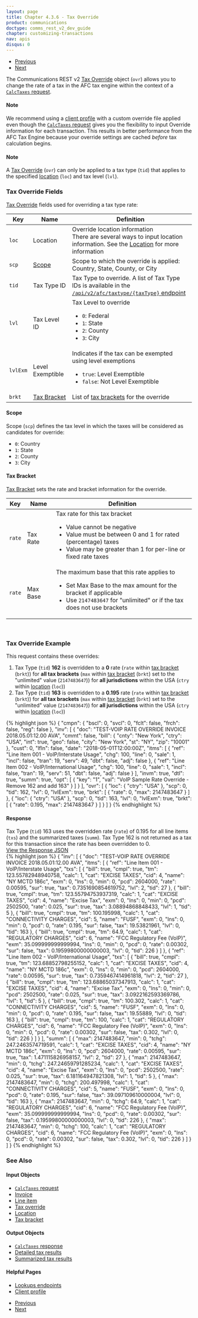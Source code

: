 ```yaml
---
layout: page
title: Chapter 4.3.6 - Tax Override
product: communications
doctype: comms_rest_v2_dev_guide
chapter: customizing-transactions
nav: apis
disqus: 0
---
```


<ul class="pager">
  <li class="previous"><a href="/communications/dev-guide_rest_v2/customizing-transactions/sample-transactions/inter-intrastate/"><i class="glyphicon glyphicon-chevron-left"></i>Previous</a></li>
  <li class="next"><a href="/communications/dev-guide_rest_v2/customizing-transactions/sample-transactions/safe-harbor-override/">Next<i class="glyphicon glyphicon-chevron-right"></i></a></li>
</ul>

The Communications REST v2 <a class="dev-guide-link" href="/communications/dev-guide_rest_v2/reference/tax-override/">Tax Override</a> object (<code>ovr</code>) allows you to change the rate of a tax in the AFC tax engine within the context of a <a class="dev-guide-link" href="/communications/dev-guide_rest_v2/reference/calc-taxes-request/"><code>CalcTaxes</code> request</a>.

<h4 id="note">Note</h4>
We recommend using a <a class="dev-guide-link" href="/communications/dev-guide_rest_v2/customizing-transactions/client-profiles/">client profile</a> with a custom override file applied even though the <a class="dev-guide-link" href="/communications/dev-guide_rest_v2/reference/calc-taxes-request/"><code>CalcTaxes</code> request</a> gives you the flexibility to input Override information for each transaction. This results in better performance from the AFC Tax Engine because your override settings are cached <i>before</i> tax calculation begins.

<h4>Note</h4>
A <a class="dev-guide-link" href="/communications/dev-guide_rest_v2/reference/tax-override/">Tax Override</a> (<code>ovr</code>) can only be applied to a tax type (<code>tid</code>) that applies to the specified <a class="dev-guide-link" href="/communications/dev-guide_rest_v2/reference/location/">location</a> (<code>loc</code>) and tax level (<code>lvl</code>).

<h3>Tax Override Fields</h3>
<a class="dev-guide-link" href="/communications/dev-guide_rest_v2/reference/tax-override/">Tax Override</a> fields used for overriding a tax type rate:
<div class="mobile-table">
  <table class="styled-table">
    <thead>
      <tr>
        <th>Key</th>
        <th>Name</th>
        <th>Definition</th>
      </tr>
    </thead>
    <tbody>
      <tr>
        <td><code>loc</code></td>
        <td>Location</td>
        <td>Override location information
          <br>
          There are several ways to input location information. See the <a class="dev-guide-link" href="/communications/dev-guide_rest_v2/reference/location/">Location</a> for more information</td>
      </tr>
      <tr>
        <td><code>scp</code></td>
        <td><a class="dev-guide-link" href="#scope">Scope</a></td>
        <td>Scope to which the override is applied:  Country, State, County, or City</td>
      </tr>
      <tr>
        <td><code>tid</code></td>
        <td>Tax Type ID</td>
        <td>Tax Type to override.  A list of Tax Type IDs is available in the <a class ="dev-guide-link" href="/communications/dev-guide_rest_v2/getting-started/environments-endpoints"><code>/api/v2/afc/taxtype/{taxType}</code> endpoint</a>
        </td>
      </tr>
      <tr>
        <td><code>lvl</code></td>
        <td>Tax Level ID</td>
        <td>Tax Level to override
          <br/>
          <ul class="dev-guide-list">
            <li><code>0</code>: Federal</li>
            <li><code>1</code>: State</li>
            <li><code>2</code>: County</li>
            <li><code>3</code>: City</li>
          </ul> 
        </td>
      </tr>
      <tr>
        <td><code>lvlExm</code></td>
        <td>Level Exemptible</td>
        <td>Indicates if the tax can be exempted using level exemptions
        <br/>
          <ul class="dev-guide-list">
            <li><code>true</code>: Level Exemptible</li>
            <li><code>false</code>: Not Level Exemptible</li>
          </ul>
        </td>
      </tr>
      <tr>
        <td><code>brkt</code></td>
        <td><a class="dev-guide-link" href="#brkt">Tax Bracket</a></td>
        <td>List of <a class="dev-guide-link" href="/communications/dev-guide_rest_v2/reference/tax-bracket/">tax brackets</a> for the override</td>
      </tr>
    </tbody>
  </table>
</div>

<h4 id="scope">Scope</h4>
Scope (<code>scp</code>) defines the tax level in which the taxes will be considered as candidates for override:
<ul class="dev-guide-list">
  <li><code>0</code>: Country</li>
  <li><code>1</code>: State</li>
  <li><code>2</code>: County</li>
  <li><code>3</code>: City</li>
</ul>


<h4 id="brkt">Tax Bracket</h4>
<a class="dev-guide-link" href="/communications/dev-guide_rest_v2/reference/tax-bracket/">Tax Bracket</a> sets the rate and bracket information for the override.
<div class="mobile-table">
  <table class="styled-table">
    <thead>
      <tr>
        <th>Key</th>
        <th>Name</th>
        <th>Definition</th>
      </tr>
    </thead>
    <tbody>
      <tr>
        <td><code>rate</code></td>
        <td>Tax Rate</td>
        <td>Tax rate for this tax bracket
          <br/>
          <ul class="dev-guide-list">
            <li>Value cannot be negative</li>
            <li>Value must be between 0 and 1 for rated (percentage) taxes</li>
            <li>Value may be greater than 1 for per-line or fixed rate taxes</li>
          </ul>
        </td>
      </tr>
      <tr>
        <td><code>rate</code></td>
        <td>Max Base</td>
        <td>The maximum base that this rate applies to
          <br/>
          <ul class="dev-guide-list">
            <li>Set Max Base to the max amount for the bracket if applicable</li>
            <li>Use <code>2147483647</code> for "unlimited" or if the tax does not use brackets</li>
          </ul>
        </td>
      </tr>
    </tbody>
  </table>
</div>
<br>

<h3>Tax Override Example</h3>
This request contains these overrides:
<ol class="dev-guide-list">
  <li>Tax Type (<code>tid</code>) <b>162</b> is overridden to a <b>0</b> rate (<code>rate</code> within <a class="dev-guide-link" href="/communications/dev-guide_rest_v2/reference/tax-bracket/">tax bracket</a> (<code>brkt</code>)) for <b>all tax brackets</b> (<code>max</code> within <a class="dev-guide-link" href="/communications/dev-guide_rest_v2/reference/tax-bracket/">tax bracket</a> (<code>brkt</code>) set to the "unlimited" value (<code>2147483647</code>)) for <b>all jurisdictions</b> within the USA (<code>ctry</code> within <a class="dev-guide-link" href="/communications/dev-guide_rest_v2/reference/location/">location</a> (<code>loc</code>))</li>
  <li>Tax Type (<code>tid</code>) <b>163</b> is overridden to a <b>0.195</b> rate (<code>rate</code> within <a class="dev-guide-link" href="/communications/dev-guide_rest_v2/reference/tax-bracket/">tax bracket</a> (<code>brkt</code>)) for <b>all tax brackets</b> (<code>max</code> within <a class="dev-guide-link" href="/communications/dev-guide_rest_v2/reference/tax-bracket/">tax bracket</a> (<code>brkt</code>) set to the "unlimited" value (<code>2147483647</code>)) for <b>all jurisdictions</b> within the USA (<code>ctry</code> within <a class="dev-guide-link" href="/communications/dev-guide_rest_v2/reference/location/">location</a> (<code>loc</code>))</li>
</ol>

{% highlight json %}
{
  "cmpn": {
    "bscl": 0,
    "svcl": 0,
    "fclt": false,
    "frch": false,
    "reg": false
  },
  "inv": [
    {
      "doc": "TEST-VOIP RATE OVERRIDE INVOICE 2018.05.01:12.00 AVA",
      "cmmt": false,
      "bill": {
        "cnty": "New York",
        "ctry": "USA",
        "int": true,
        "geo": false,
        "city": "New York",
        "st": "NY",
        "zip": "10001"
      },
      "cust": 0,
      "lfln": false,
      "date": "2018-05-01T12:00:00Z",
      "itms": [
        {
          "ref": "Line Item 001 - VoIP/Interstate Usage",
          "chg": 100,
          "line": 0,
          "sale": 1,
          "incl": false,
          "tran": 19,
          "serv": 49,
          "dbt": false,
          "adj": false
        },
        {
          "ref": "Line Item 002 - VoIP/International Usage",
          "chg": 100,
          "line": 0,
          "sale": 1,
          "incl": false,
          "tran": 19,
          "serv": 51,
          "dbt": false,
          "adj": false
        }
      ],
      "invm": true,
      "dtl": true,
      "summ": true,
      "opt": [
        {
          "key": "1",
          "val": "VoIP Sample Rate Override - Remove 162 and add 163"
        }
      ]
    }
  ],
  "ovr": [
    {
      "loc": {
        "ctry": "USA"
      },
      "scp": 0,
      "tid": 162,
      "lvl": 0,
      "lvlExm": true,
      "brkt": [
        {
          "rate": 0,
          "max": 2147483647
        }
      ]
    },
    {
      "loc": {
        "ctry": "USA"
      },
      "scp": 0,
      "tid": 163,
      "lvl": 0,
      "lvlExm": true,
      "brkt": [
        {
          "rate": 0.195,
          "max": 2147483647
        }
      ]
    }
  ]
 }
 {% endhighlight %}

 <h4>Response</h4>
 Tax Type (<code>tid</code>) 163 uses the overridden rate (<code>rate</code>) of 0.195 for all line items (<code>txs</code>) and the summarized taxes (<code>summ</code>).  Tax Type 162 is not returned as a tax for this transaction since the rate has been overridden to 0.

 <div class="panel-group">
  <a data-toggle="collapse" href="#collapse1">View the Response JSON</a>
  <div id="collapse1" class="panel-collapse collapse">
    <div class="panel-body">
 {% highlight json %}
 {
  "inv": [
    {
      "doc": "TEST-VOIP RATE OVERRIDE INVOICE 2018.05.01:12.00 AVA",
      "itms": [
        {
          "ref": "Line Item 001 - VoIP/Interstate Usage",
          "txs": [
            {
              "bill": true,
              "cmpl": true,
              "tm": 123.55782948940758,
              "calc": 1,
              "cat": "EXCISE TAXES",
              "cid": 4,
              "name": "NY MCTD 186c",
              "exm": 0,
              "lns": 0,
              "min": 0,
              "pcd": 2604000,
              "rate": 0.00595,
              "sur": true,
              "tax": 0.7351690854619752,
              "lvl": 2,
              "tid": 27
            },
            {
              "bill": true,
              "cmpl": true,
              "tm": 123.55794753937319,
              "calc": 1,
              "cat": "EXCISE TAXES",
              "cid": 4,
              "name": "Excise Tax",
              "exm": 0,
              "lns": 0,
              "min": 0,
              "pcd": 2502500,
              "rate": 0.025,
              "sur": true,
              "tax": 3.08894868848433,
              "lvl": 1,
              "tid": 5
            },
            {
              "bill": true,
              "cmpl": true,
              "tm": 100.195998,
              "calc": 1,
              "cat": "CONNECTIVITY CHARGES",
              "cid": 5,
              "name": "FUSF",
              "exm": 0,
              "lns": 0,
              "min": 0,
              "pcd": 0,
              "rate": 0.195,
              "sur": false,
              "tax": 19.53821961,
              "lvl": 0,
              "tid": 163
            },
            {
              "bill": true,
              "cmpl": true,
              "tm": 64.9,
              "calc": 1,
              "cat": "REGULATORY CHARGES",
              "cid": 6,
              "name": "FCC Regulatory Fee (VoIP)",
              "exm": 35.099999999999994,
              "lns": 0,
              "min": 0,
              "pcd": 0,
              "rate": 0.00302,
              "sur": false,
              "tax": 0.19599800000000003,
              "lvl": 0,
              "tid": 226
            }
          ]
        },
        {
          "ref": "Line Item 002 - VoIP/International Usage",
          "txs": [
            {
              "bill": true,
              "cmpl": true,
              "tm": 123.68852798255152,
              "calc": 1,
              "cat": "EXCISE TAXES",
              "cid": 4,
              "name": "NY MCTD 186c",
              "exm": 0,
              "lns": 0,
              "min": 0,
              "pcd": 2604000,
              "rate": 0.00595,
              "sur": true,
              "tax": 0.7359467414961818,
              "lvl": 2,
              "tid": 27
            },
            {
              "bill": true,
              "cmpl": true,
              "tm": 123.68865037347913,
              "calc": 1,
              "cat": "EXCISE TAXES",
              "cid": 4,
              "name": "Excise Tax",
              "exm": 0,
              "lns": 0,
              "min": 0,
              "pcd": 2502500,
              "rate": 0.025,
              "sur": true,
              "tax": 3.0922162593369786,
              "lvl": 1,
              "tid": 5
            },
            {
              "bill": true,
              "cmpl": true,
              "tm": 100.302,
              "calc": 1,
              "cat": "CONNECTIVITY CHARGES",
              "cid": 5,
              "name": "FUSF",
              "exm": 0,
              "lns": 0,
              "min": 0,
              "pcd": 0,
              "rate": 0.195,
              "sur": false,
              "tax": 19.55889,
              "lvl": 0,
              "tid": 163
            },
            {
              "bill": true,
              "cmpl": true,
              "tm": 100,
              "calc": 1,
              "cat": "REGULATORY CHARGES",
              "cid": 6,
              "name": "FCC Regulatory Fee (VoIP)",
              "exm": 0,
              "lns": 0,
              "min": 0,
              "pcd": 0,
              "rate": 0.00302,
              "sur": false,
              "tax": 0.302,
              "lvl": 0,
              "tid": 226
            }
          ]
        }
      ],
      "summ": [
        {
          "max": 2147483647,
          "min": 0,
          "tchg": 247.2463574719591,
          "calc": 1,
          "cat": "EXCISE TAXES",
          "cid": 4,
          "name": "NY MCTD 186c",
          "exm": 0,
          "lns": 0,
          "pcd": 2604000,
          "rate": 0.00595,
          "sur": true,
          "tax": 1.471115826958157,
          "lvl": 2,
          "tid": 27
        },
        {
          "max": 2147483647,
          "min": 0,
          "tchg": 247.24659791285234,
          "calc": 1,
          "cat": "EXCISE TAXES",
          "cid": 4,
          "name": "Excise Tax",
          "exm": 0,
          "lns": 0,
          "pcd": 2502500,
          "rate": 0.025,
          "sur": true,
          "tax": 6.181164947821308,
          "lvl": 1,
          "tid": 5
        },
        {
          "max": 2147483647,
          "min": 0,
          "tchg": 200.497998,
          "calc": 1,
          "cat": "CONNECTIVITY CHARGES",
          "cid": 5,
          "name": "FUSF",
          "exm": 0,
          "lns": 0,
          "pcd": 0,
          "rate": 0.195,
          "sur": false,
          "tax": 39.097109610000004,
          "lvl": 0,
          "tid": 163
        },
        {
          "max": 2147483647,
          "min": 0,
          "tchg": 64.9,
          "calc": 1,
          "cat": "REGULATORY CHARGES",
          "cid": 6,
          "name": "FCC Regulatory Fee (VoIP)",
          "exm": 35.099999999999994,
          "lns": 0,
          "pcd": 0,
          "rate": 0.00302,
          "sur": false,
          "tax": 0.19599800000000003,
          "lvl": 0,
          "tid": 226
        },
        {
          "max": 2147483647,
          "min": 0,
          "tchg": 100,
          "calc": 1,
          "cat": "REGULATORY CHARGES",
          "cid": 6,
          "name": "FCC Regulatory Fee (VoIP)",
          "exm": 0,
          "lns": 0,
          "pcd": 0,
          "rate": 0.00302,
          "sur": false,
          "tax": 0.302,
          "lvl": 0,
          "tid": 226
        }
      ]
    }
  ]
}
{% endhighlight %}
    </div>
  </div>
</div>

<h3>See Also</h3>
<h4>Input Objects</h4>
<ul class="dev-guide-list">
  <li><a class="dev-guide-link" href="/communications/dev-guide_rest_v2/reference/calc-taxes-request/"><code>CalcTaxes</code> request</a></li>
  <li><a class="dev-guide-link" href="/communications/dev-guide_rest_v2/reference/invoice/">Invoice</a></li>
  <li><a class="dev-guide-link" href="/communications/dev-guide_rest_v2/reference/line-item/">Line item</a></li>
  <li><a class="dev-guide-link" href="/communications/dev-guide_rest_v2/reference/tax-override/">Tax override</a></li>
  <li><a class="dev-guide-link" href="/communications/dev-guide_rest_v2/reference/location/">Location</a></li>
  <li><a class="dev-guide-link" href="/communications/dev-guide_rest_v2/reference/tax-bracket/">Tax bracket</a></li>
</ul>

<h4>Output Objects</h4>
<ul class="dev-guide-list">
  <li><a class="dev-guide-link" href="/communications/dev-guide_rest_v2/reference/calc-taxes-response/"><code>CalcTaxes</code> response</a></li>
  <li><a class="dev-guide-link" href="/communications/dev-guide_rest_v2/reference/detailed-tax-result/">Detailed tax results</a></li>
  <li><a class="dev-guide-link" href="/communications/dev-guide_rest_v2/reference/summarized-tax-result/">Summarized tax results</a></li>
</ul>

<h4>Helpful Pages</h4>
<ul class="dev-guide-list">
  <li><a class="dev-guide-link" href="/communications/dev-guide_rest_v2/getting-started/environments-endpoints#lookups">Lookups endpoints</a></li>
  <li><a class="dev-guide-link" href="/communications/dev-guide_rest_v2/customizing-transactions/client-profiles/">Client profile</a></li>
</ul>

<ul class="pager">
  <li class="previous"><a href="/communications/dev-guide_rest_v2/customizing-transactions/sample-transactions/inter-intrastate/"><i class="glyphicon glyphicon-chevron-left"></i>Previous</a></li>
  <li class="next"><a href="/communications/dev-guide_rest_v2/customizing-transactions/sample-transactions/safe-harbor-override/">Next<i class="glyphicon glyphicon-chevron-right"></i></a></li>
</ul>